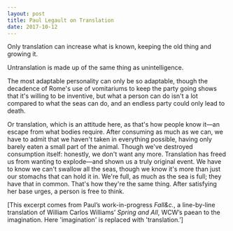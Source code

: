 ```yaml
---
layout: post
title: Paul Legault on Translation
date: 2017-10-12
---
```


Only translation can increase what is known, keeping the old thing and growing it.

Untranslation is made up of the same thing as unintelligence.

The most adaptable personality can only be so adaptable, though the decadence of Rome's use of vomitariums to keep the party going shows that it's willing to be inventive, but what a person can do isn't a lot compared to what the seas can do, and an endless party could only lead to death.

Or translation, which is an attitude here, as that's how people know it—an escape from what bodies require. After consuming as much as we can, we have to admit that we haven't taken in everything possible, having only barely eaten a small part of the animal. Though we've destroyed consumption itself: honestly, we don't want any more. Translation has freed us from wanting to explode—and shown us a truly original event. We have to know we can't swallow all the seas, though we know it's more than just our stomachs that can hold it in. We're full, as much as the sea is full; they have that in common. That's how they're the same thing. After satisfying her base urges, a person is free to think.

[This excerpt comes from Paul’s work-in-progress _Fall&c._, a line-by-line translation of William Carlos Williams’ _Spring and All_, WCW’s paean to the imagination. Here 'imagination' is replaced with 'translation.’] 
